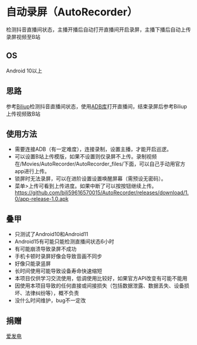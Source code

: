 # 自动录屏（AutoRecorder）
检测抖音直播间状态，主播开播后自动打开直播间开启录屏，主播下播后自动上传录屏视频至B站

## OS
Android 10以上

## 思路
参考[Biliup](https://github.com/biliup/biliup)检测抖音直播间状态，使用[ADB库](https://github.com/MuntashirAkon/libadb-android)打开直播间，结束录屏后参考Biliup上传视频致B站

## 使用方法
* 需要连接ADB（有一定难度），连接录制，设置主播，才能开启巡逻。
* 可以设置B站上传模版，如果不设置则仅录屏不上传。录制视频在/Movies/AutoRecorder/AutoRecorder_files/下面，可以自己手动用官方app进行上传。
* 锁屏时无法录屏，可以在进阶设置设置唤醒屏幕（需预设无密码）。
* 菜单>上传可看到上传进度。如果中断了可以按按钮继续上传。
https://github.com/bili59616570015/AutoRecorder/releases/download/1.0/app-release-1.0.apk

## 叠甲
* 只测试了Android10和Android11
* Android15有可能只能检测直播间状态6小时
* 有可能崩溃导致录屏不成功
* 手机卡顿时录屏好像会导致音画不同步
* 好像只能录竖屏
* 长时间使用可能导致设备寿命快速缩短
* 本项目仅供学习交流使用，低调使用比较好，如果官方API改变有可能不能用
* 因使用本项目导致的任何直接或间接损失（包括数据泄露、数据丢失、设备损坏、法律纠纷等），概不负责
* 没什么时间维护，bug不一定改

## 捐赠
[爱发电](https://afdian.com/a/bili59616570015)
